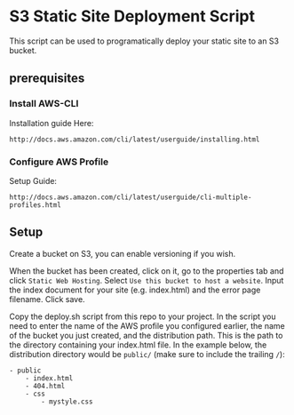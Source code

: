 # S3 Static Site Deployment Script
This script can be used to programatically deploy your static site to an S3 bucket. 

## prerequisites

### Install AWS-CLI
Installation guide Here:
```
http://docs.aws.amazon.com/cli/latest/userguide/installing.html
```

### Configure AWS Profile
Setup Guide:
```
http://docs.aws.amazon.com/cli/latest/userguide/cli-multiple-profiles.html
```

## Setup
Create a bucket on S3, you can enable versioning if you wish.

When the bucket has been created, click on it, go to the properties tab and click `Static Web Hosting`. Select `Use this bucket to host a website`. Input the index document for your site (e.g. index.html) and the error page filename. Click save.

Copy the deploy.sh script from this repo to your project. In the script you need to enter the name of the AWS profile you configured earlier, the name of the bucket you just created, and the distribution path. This is the path to the directory containing your index.html file. In the example below, the distribution directory would be `public/` (make sure to include the trailing `/`):

```
- public
	- index.html
	- 404.html
	- css
		- mystyle.css
```